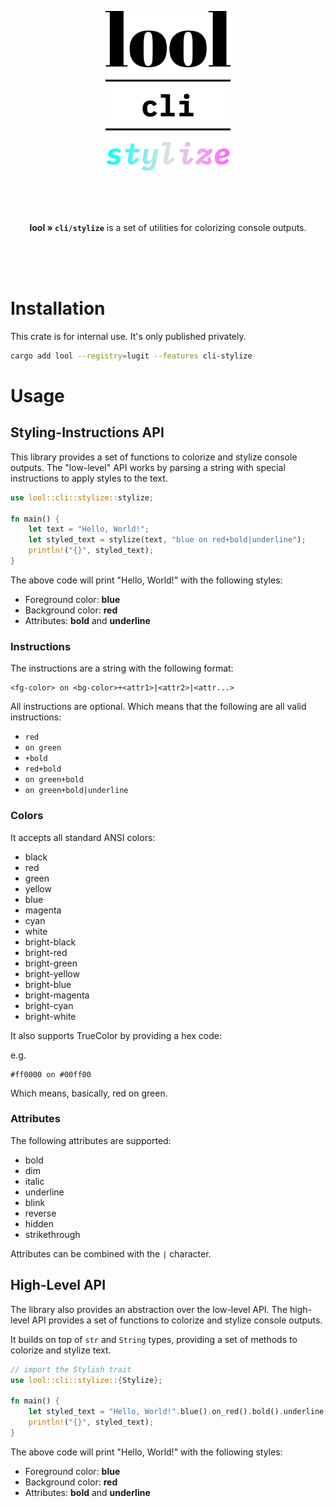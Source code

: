 <p align="center"><img src="../../../.github/img/logo-cli-colors.svg" height="256"></p>

<br>
<br>
<br>

<p align="center"><b>lool » <code>cli/stylize</code></b> is a set of utilities for colorizing console outputs.
</p>

<br>
<br>
<br>

# Installation

This crate is for internal use. It's only published privately. 

```bash
cargo add lool --registry=lugit --features cli-stylize
```

# Usage

## Styling-Instructions API

This library provides a set of functions to colorize and stylize console outputs. The "low-level" API works by parsing a string with special instructions to apply styles to the text.

```rs
use lool::cli::stylize::stylize;

fn main() {
    let text = "Hello, World!";
    let styled_text = stylize(text, "blue on red+bold|underline");
    println!("{}", styled_text);
}
```

The above code will print "Hello, World!" with the following styles:

- Foreground color: **blue**
- Background color: **red**
- Attributes: **bold** and **underline**

### Instructions

The instructions are a string with the following format:

```plaintext
<fg-color> on <bg-color>+<attr1>|<attr2>|<attr...>
```

All instructions are optional. Which means that the following are all valid instructions:

- `red`
- `on green`
- `+bold`
- `red+bold`
- `on green+bold`
- `on green+bold|underline`

### Colors
It accepts all standard ANSI colors:

- black
- red
- green
- yellow
- blue
- magenta
- cyan
- white
- bright-black
- bright-red
- bright-green
- bright-yellow
- bright-blue
- bright-magenta
- bright-cyan
- bright-white

It also supports TrueColor by providing a hex code:

e.g.

```plaintext
#ff0000 on #00ff00
```

Which means, basically, red on green.

### Attributes

The following attributes are supported:

- bold
- dim
- italic
- underline
- blink
- reverse
- hidden
- strikethrough

Attributes can be combined with the `|` character.

## High-Level API

The library also provides an abstraction over the low-level API. The high-level API provides a set of functions to colorize and stylize console outputs.

It builds on top of `str` and `String` types, providing a set of methods to colorize and stylize text.

```rs
// import the Stylish trait
use lool::cli::stylize::{Stylize};

fn main() {
    let styled_text = "Hello, World!".blue().on_red().bold().underline();
    println!("{}", styled_text);
}

```

The above code will print "Hello, World!" with the following styles:

- Foreground color: **blue**
- Background color: **red**
- Attributes: **bold** and **underline**